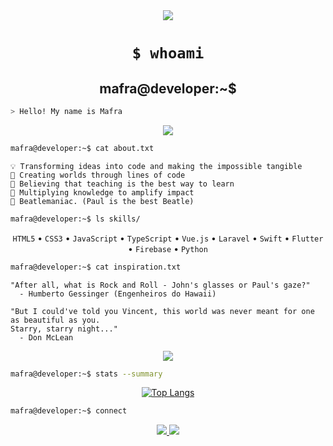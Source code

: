 <div align="center">
  <img src="https://media2.giphy.com/media/v1.Y2lkPTc5MGI3NjExbXZocnlhaGdvYjBxdWJienM1NnNnZGRpOHZ5bTZicDRveXZoeHNqayZlcD12MV9pbnRlcm5hbF9naWZfYnlfaWQmY3Q9Zw/3o85xozqstIFruLRkc/giphy.gif"/>

  # `$ whoami`
  ## mafra@developer:~$ 
</div>

```bash
> Hello! My name is Mafra
```

<div align="center">
  <img src="https://readme-typing-svg.herokuapp.com?font=Fira+Code&pause=1000&color=36BCF7FF&center=true&vCenter=true&width=435&lines=Eternal+Learner;Beatles+Fan;Paul+McCartney+Enthusiast" />
</div>

```bash
mafra@developer:~$ cat about.txt
```

<div align="left">

```
💡 Transforming ideas into code and making the impossible tangible
🔮 Creating worlds through lines of code
🌱 Believing that teaching is the best way to learn
🚀 Multiplying knowledge to amplify impact
🎵 Beatlemaniac. (Paul is the best Beatle)
```

</div>

```bash
mafra@developer:~$ ls skills/
```

<div align="center">
  <code>HTML5</code> • 
  <code>CSS3</code> • 
  <code>JavaScript</code> • 
  <code>TypeScript</code> • 
  <code>Vue.js</code> • 
  <code>Laravel</code> •
  <code>Swift</code> • 
  <code>Flutter</code> • 
  <code>Firebase</code> • 
  <code>Python</code>
</div>

```bash
mafra@developer:~$ cat inspiration.txt
```

<div align="left">

```
"After all, what is Rock and Roll - John's glasses or Paul's gaze?"
  - Humberto Gessinger (Engenheiros do Hawaii)

"But I could've told you Vincent, this world was never meant for one as beautiful as you. 
Starry, starry night..."
  - Don McLean

```

</div>
<div align="center">
  <img src="https://media1.giphy.com/media/v1.Y2lkPTc5MGI3NjExeHk4bXB1bGZyNzZlYWVlZ2pmMDFmZnhueWR1ank4NzFxdTR5N2Y2ZiZlcD12MV9pbnRlcm5hbF9naWZfYnlfaWQmY3Q9Zw/URdQtEwqxNhbJF1bhU/giphy.gif"/>
</div>


```bash
mafra@developer:~$ stats --summary
```

<div align="center">
  
[![Top Langs](https://github-readme-stats.vercel.app/api/top-langs/?username=anuraghazra&layout=compact&theme=dark)](https://github.com/anuraghazra/github-readme-stats)

</div>

```bash
mafra@developer:~$ connect
```

<div align="center">
  <a href="mailto:lucasmafrapinheiro@gmail.com">
    <img src="https://img.shields.io/badge/-Email-D14836?style=flat-square&logo=gmail&logoColor=white"/>
  </a>
  <a href="https://linkedin.com/in/mafralp">
    <img src="https://img.shields.io/badge/-LinkedIn-0077B5?style=flat-square&logo=linkedin&logoColor=white"/>
  </a>
</div>
